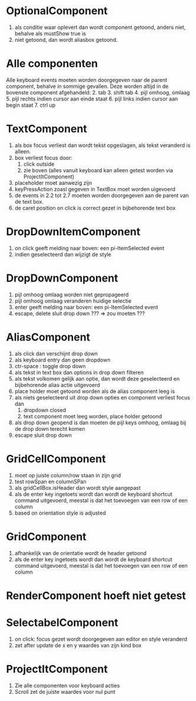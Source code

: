 # OptionalComponent

1. als conditie waar oplevert dan wordt component getoond, anders niet, behalve als mustShow true is
2. niet getoond, dan wordt aliasbox getoond.

# Alle componenten
Alle keyboard events moeten worden doorgegeven naar de parent component, behalve in sommige gevallen.
Deze worden altijd in de bovenste component afgehandeld:
2. tab
3. shift tab
4. pijl omhoog, omlaag
5. pijl rechts indien cursor aan einde staat
6. pijl links indien cursor aan begin staat
7. ctrl up

# TextComponent

1. als box focus verliest dan wordt tekst opgeslagen, als tekst veranderd is alleen.
2. box verliest focus door:
   1. click outside
   2. zie boven (alles vanuit keyboard kan alleen getest worden via ProjectItComponent)
3. placeholder moet aanwezig zijn
4. keyPressAction zoasl gegeven in TextBox moet worden uigevoerd
5. de events in 2.2 tot 2.7 moeten worden doorgegeven aan de parent van de text box.
6. de caret position on click is correct gezet in bijbehorende text box



# DropDownItemComponent

1. on click geeft melding naar boven: een pi-ItemSelected event
2. indien geselecteerd dan wijzigt de style

# DropDownComponent

1. pijl omhoog omlaag worden niet gepropageerd
2. pijl omhoog omlaag veranderen huidige selectie
3. enter geeft melding naar boven: een pi-ItemSelected event
4. escape, delete sluit drop down ??? => zou moeten ???

# AliasComponent

1. als click dan verschijnt drop down
2. als keyboard entry dan geen dropdown
3. ctr-space : toggle drop down
4. als tekst in text box dan options in drop down filteren
5. als tekst volkomen gelijk aan optie, dan wordt deze geselecteerd en bijbehorende
   alias actie uitgevoerd
6. place holder moet getoond worden als de alias component leeg is
7. als niets geselecteerd uit drop down opties en component verliest focus dan
   1. dropdown closed
   2. text component moet leeg worden, place holder getoond
8. als drop down geopend is dan moeten de pijl keys omhoog, omlaag bij de drop down terecht komen
9. escape sluit drop down

# GridCellComponent

1. moet op juiste column/row staan in zijn grid
2. test rowSpan en columnSPan
3. als gridCellBox.isHeader dan wordt style aangepast
4. als de enter key ingetoets wordt dan wordt de keyboard shortcut command uitgevoerd,
   meestal is dat het toevoegen van een row of een column
5. based on orientation style is adjusted

# GridComponent

1. afhankelijk van de orientatie wordt de header getoond
2. als de enter key ingetoets wordt dan wordt de keyboard shortcut command uitgevoerd,
meestal is dat het toevoegen van een row of een column

# RenderComponent hoeft niet getest

# SelectabelComponent

1. on click: focus gezet wordt doorgegeven aan editor en style veranderd
2. zet after update de x en y waardes van zijn kind box

# ProjectItComponent

1. Zie alle componenten voor keyboard acties
2. Scroll zet de juiste waardes voor nul punt
